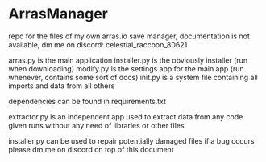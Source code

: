# ArrasManager
repo for the files of my own arras.io save manager, documentation is not available, dm me on discord: celestial_raccoon_80621

arras.py is the main application
installer.py is the obviously installer (run when downloading)
modify.py is the settings app for the main app (run whenever, contains some sort of docs)
init.py is a system file containing all imports and data from all others

dependencies can be found in requirements.txt

extractor.py is an independent app used to extract data from any code given
runs without any need of libraries or other files

installer.py can be used to repair potentially damaged files
if a bug occurs please dm me on discord on top of this document